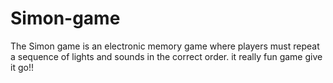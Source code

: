 # Simon-game
The Simon game is an electronic memory game where players must repeat a sequence of lights and sounds in the correct order. it really fun game give it go!!

